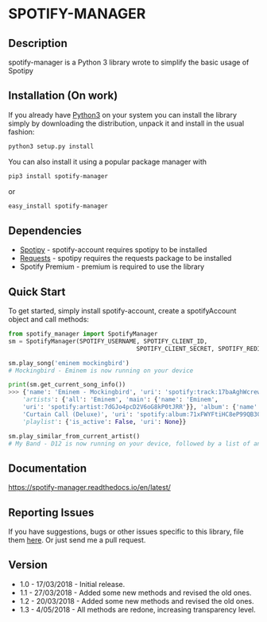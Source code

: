 # SPOTIFY-MANAGER

## Description

spotify-manager is a Python 3 library wrote to simplify the basic usage of Spotipy

## Installation (On work)

If you already have [Python3](http://www.python.org/) on your system you can install the library simply by downloading the distribution, unpack it and install in the usual fashion:

```bash
python3 setup.py install
```

You can also install it using a popular package manager with

```bash
pip3 install spotify-manager
```

or

```bash
easy_install spotify-manager
```

## Dependencies

- [Spotipy](https://github.com/plamere/spotipy) - spotify-account requires spotipy to be installed
- [Requests](https://github.com/kennethreitz/requests) - spotipy requires the requests package to be installed
- Spotify Premium - premium is required to use the library


## Quick Start

To get started, simply install spotify-account, create a spotifyAccount object and call methods:

```python
from spotify_manager import SpotifyManager
sm = SpotifyManager(SPOTIFY_USERNAME, SPOTIFY_CLIENT_ID, 
                                    SPOTIFY_CLIENT_SECRET, SPOTIFY_REDIRECT_URI)

sm.play_song('eminem mockingbird')
# Mockingbird - Eminem is now running on your device

print(sm.get_current_song_info())
>>> {'name': 'Eminem - Mockingbird', 'uri': 'spotify:track:17baAghWcrewNOcc9dCewx'}, 
    'artists': {'all': 'Eminem', 'main': {'name': 'Eminem', 
    'uri': 'spotify:artist:7dGJo4pcD2V6oG8kP0tJRR'}}, 'album': {'name': 
    'Curtain Call (Deluxe)', 'uri': 'spotify:album:71xFWYFtiHC8eP99QB30AA'}, 
    'playlist': {'is_active': False, 'uri': None}}

sm.play_similar_from_current_artist()
# My Band - D12 is now running on your device, followed by a list of another 19 related songs (customizable)
```

## Documentation

https://spotify-manager.readthedocs.io/en/latest/

## Reporting Issues

If you have suggestions, bugs or other issues specific to this library, file them [here](https://github.com/WolfyLPDC/spotify-manager/issues). Or just send me a pull request.

## Version

- 1.0 - 17/03/2018 - Initial release.
- 1.1 - 27/03/2018 - Added some new methods and revised the old ones.
- 1.2 - 20/03/2018 - Added some new methods and revised the old ones.
- 1.3 - 4/05/2018 - All methods are redone, increasing transparency level. 
